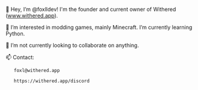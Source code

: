 👋 Hey, I’m @foxlldev! I'm the founder and current owner of Withered (www.withered.app).

👀 I’m interested in modding games, mainly Minecraft. I’m currently learning Python.

💞️ I’m not currently looking to collaborate on anything.

📫 Contact:

       foxl@withered.app
       
       https://withered.app/discord

<!---
foxlldev/foxlldev is a ✨ special ✨ repository because its `README.md` (this file) appears on your GitHub profile.
You can click the Preview link to take a look at your changes.
--->
